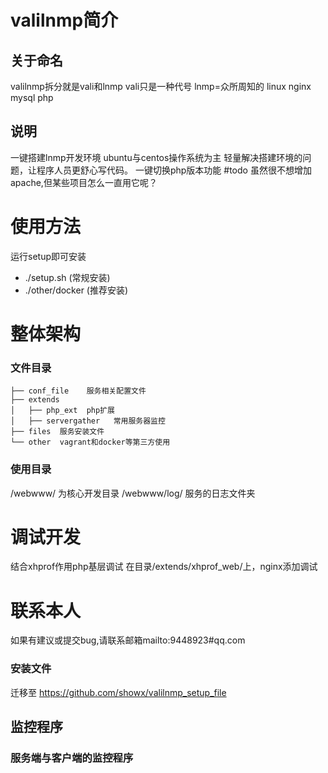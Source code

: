 # valilnmp简介
## 关于命名
valilnmp拆分就是vali和lnmp
vali只是一种代号
lnmp=众所周知的 linux nginx mysql php

## 说明
一键搭建lnmp开发环境
ubuntu与centos操作系统为主
轻量解决搭建环境的问题，让程序人员更舒心写代码。
一键切换php版本功能
#todo 虽然很不想增加apache,但某些项目怎么一直用它呢？

# 使用方法
运行setup即可安装
- ./setup.sh (常规安装)
- ./other/docker (推荐安装)

# 整体架构
### 文件目录
```
├── conf_file    服务相关配置文件
├── extends      
│   ├── php_ext  php扩展
│   ├── servergather   常用服务器监控
├── files  服务安装文件
└── other  vagrant和docker等第三方使用
```

### 使用目录 
/webwww/   为核心开发目录
/webwww/log/  服务的日志文件夹

# 调试开发
结合xhprof作用php基层调试
在目录/extends/xhprof_web/上，nginx添加调试

# 联系本人
如果有建议或提交bug,请联系邮箱mailto:9448923#qq.com

### 安装文件
迁移至 https://github.com/showx/valilnmp_setup_file

## 监控程序
### 服务端与客户端的监控程序
[link]: https://github.com/showx/monitorshow "monitorshow"

